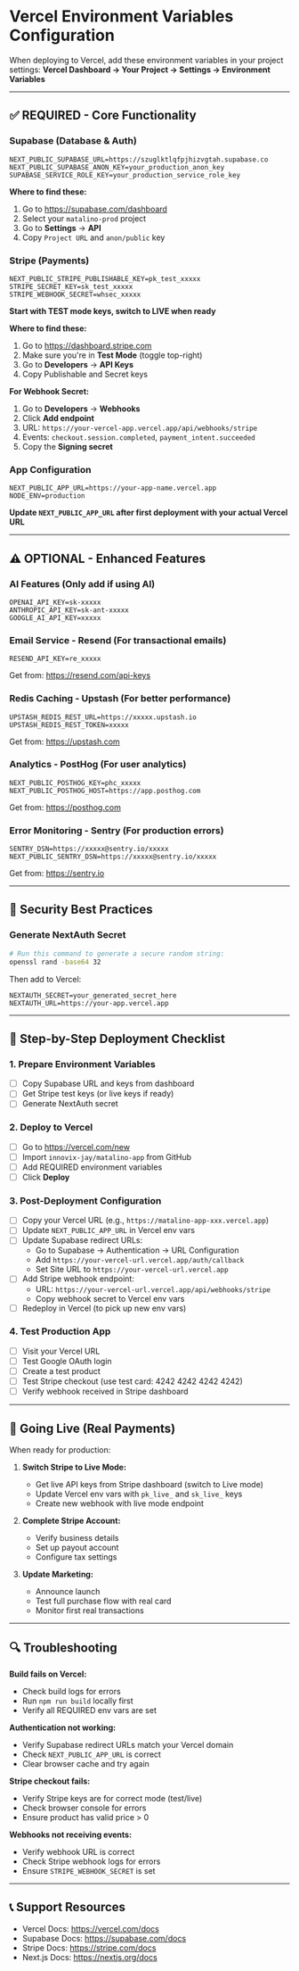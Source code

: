# Vercel Environment Variables Configuration

When deploying to Vercel, add these environment variables in your project settings:
**Vercel Dashboard → Your Project → Settings → Environment Variables**

---

## ✅ REQUIRED - Core Functionality

### Supabase (Database & Auth)
```
NEXT_PUBLIC_SUPABASE_URL=https://szuglktlqfpjhizvgtah.supabase.co
NEXT_PUBLIC_SUPABASE_ANON_KEY=your_production_anon_key
SUPABASE_SERVICE_ROLE_KEY=your_production_service_role_key
```

**Where to find these:**
1. Go to https://supabase.com/dashboard
2. Select your `matalino-prod` project
3. Go to **Settings** → **API**
4. Copy `Project URL` and `anon/public` key

### Stripe (Payments)
```
NEXT_PUBLIC_STRIPE_PUBLISHABLE_KEY=pk_test_xxxxx
STRIPE_SECRET_KEY=sk_test_xxxxx
STRIPE_WEBHOOK_SECRET=whsec_xxxxx
```

**Start with TEST mode keys, switch to LIVE when ready**

**Where to find these:**
1. Go to https://dashboard.stripe.com
2. Make sure you're in **Test Mode** (toggle top-right)
3. Go to **Developers** → **API Keys**
4. Copy Publishable and Secret keys

**For Webhook Secret:**
1. Go to **Developers** → **Webhooks**
2. Click **Add endpoint**
3. URL: `https://your-vercel-app.vercel.app/api/webhooks/stripe`
4. Events: `checkout.session.completed`, `payment_intent.succeeded`
5. Copy the **Signing secret**

### App Configuration
```
NEXT_PUBLIC_APP_URL=https://your-app-name.vercel.app
NODE_ENV=production
```

**Update `NEXT_PUBLIC_APP_URL` after first deployment with your actual Vercel URL**

---

## ⚠️ OPTIONAL - Enhanced Features

### AI Features (Only add if using AI)
```
OPENAI_API_KEY=sk-xxxxx
ANTHROPIC_API_KEY=sk-ant-xxxxx
GOOGLE_AI_API_KEY=xxxxx
```

### Email Service - Resend (For transactional emails)
```
RESEND_API_KEY=re_xxxxx
```
Get from: https://resend.com/api-keys

### Redis Caching - Upstash (For better performance)
```
UPSTASH_REDIS_REST_URL=https://xxxxx.upstash.io
UPSTASH_REDIS_REST_TOKEN=xxxxx
```
Get from: https://upstash.com

### Analytics - PostHog (For user analytics)
```
NEXT_PUBLIC_POSTHOG_KEY=phc_xxxxx
NEXT_PUBLIC_POSTHOG_HOST=https://app.posthog.com
```
Get from: https://posthog.com

### Error Monitoring - Sentry (For production errors)
```
SENTRY_DSN=https://xxxxx@sentry.io/xxxxx
NEXT_PUBLIC_SENTRY_DSN=https://xxxxx@sentry.io/xxxxx
```
Get from: https://sentry.io

---

## 🔐 Security Best Practices

### Generate NextAuth Secret
```bash
# Run this command to generate a secure random string:
openssl rand -base64 32
```

Then add to Vercel:
```
NEXTAUTH_SECRET=your_generated_secret_here
NEXTAUTH_URL=https://your-app.vercel.app
```

---

## 📝 Step-by-Step Deployment Checklist

### 1. Prepare Environment Variables
- [ ] Copy Supabase URL and keys from dashboard
- [ ] Get Stripe test keys (or live keys if ready)
- [ ] Generate NextAuth secret

### 2. Deploy to Vercel
- [ ] Go to https://vercel.com/new
- [ ] Import `innovix-jay/matalino-app` from GitHub
- [ ] Add REQUIRED environment variables
- [ ] Click **Deploy**

### 3. Post-Deployment Configuration
- [ ] Copy your Vercel URL (e.g., `https://matalino-app-xxx.vercel.app`)
- [ ] Update `NEXT_PUBLIC_APP_URL` in Vercel env vars
- [ ] Update Supabase redirect URLs:
  - Go to Supabase → Authentication → URL Configuration
  - Add `https://your-vercel-url.vercel.app/auth/callback`
  - Set Site URL to `https://your-vercel-url.vercel.app`
- [ ] Add Stripe webhook endpoint:
  - URL: `https://your-vercel-url.vercel.app/api/webhooks/stripe`
  - Copy webhook secret to Vercel env vars
- [ ] Redeploy in Vercel (to pick up new env vars)

### 4. Test Production App
- [ ] Visit your Vercel URL
- [ ] Test Google OAuth login
- [ ] Create a test product
- [ ] Test Stripe checkout (use test card: 4242 4242 4242 4242)
- [ ] Verify webhook received in Stripe dashboard

---

## 🚀 Going Live (Real Payments)

When ready for production:

1. **Switch Stripe to Live Mode:**
   - Get live API keys from Stripe dashboard (switch to Live mode)
   - Update Vercel env vars with `pk_live_` and `sk_live_` keys
   - Create new webhook with live mode endpoint

2. **Complete Stripe Account:**
   - Verify business details
   - Set up payout account
   - Configure tax settings

3. **Update Marketing:**
   - Announce launch
   - Test full purchase flow with real card
   - Monitor first real transactions

---

## 🔍 Troubleshooting

**Build fails on Vercel:**
- Check build logs for errors
- Run `npm run build` locally first
- Verify all REQUIRED env vars are set

**Authentication not working:**
- Verify Supabase redirect URLs match your Vercel domain
- Check `NEXT_PUBLIC_APP_URL` is correct
- Clear browser cache and try again

**Stripe checkout fails:**
- Verify Stripe keys are for correct mode (test/live)
- Check browser console for errors
- Ensure product has valid price > 0

**Webhooks not receiving events:**
- Verify webhook URL is correct
- Check Stripe webhook logs for errors
- Ensure `STRIPE_WEBHOOK_SECRET` is set

---

## 📞 Support Resources

- Vercel Docs: https://vercel.com/docs
- Supabase Docs: https://supabase.com/docs
- Stripe Docs: https://stripe.com/docs
- Next.js Docs: https://nextjs.org/docs

